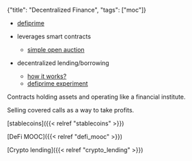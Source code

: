 {"title": "Decentralized Finance", "tags": ["moc"]}

* [defiprime](https://defiprime.com/)

* leverages smart contracts
  * [simple open auction](https://vyper.readthedocs.io/en/latest/vyper-by-example.html#simple-open-auction)

* decentralized lending/borrowing
  * [how it works?](https://medium.com/hydro-protocol/defi-101-part-1-lending-and-borrowing-15b4c9eef9d8)
  * [defiprime experiment](https://defiprime.com/stablecoins-lending-experiment)

Contracts holding assets and operating like a financial institute.

Selling covered calls as a way to take profits.

[stablecoins]({{< relref "stablecoins" >}})

[DeFi MOOC]({{< relref "defi_mooc" >}})

[Crypto lending]({{< relref "crypto_lending" >}})

